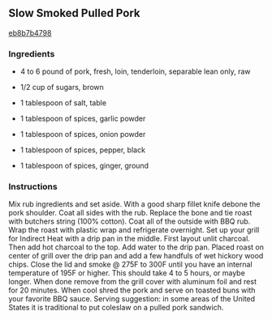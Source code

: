 ## Slow Smoked Pulled Pork

[eb8b7b4798](https://cookpad.com/us/recipes/349464-slow-smoked-pulled-pork)

### Ingredients

 - 4 to 6 pound of pork, fresh, loin, tenderloin, separable lean only, raw

 - 1/2 cup of sugars, brown

 - 1 tablespoon of salt, table

 - 1 tablespoon of spices, garlic powder

 - 1 tablespoon of spices, onion powder

 - 1 tablespoon of spices, pepper, black

 - 1 tablespoon of spices, ginger, ground

### Instructions

Mix rub ingredients and set aside. With a good sharp fillet knife debone the pork shoulder. Coat all sides with the rub. Replace the bone and tie roast with butchers string (100% cotton). Coat all of the outside with BBQ rub. Wrap the roast with plastic wrap and refrigerate overnight. Set up your grill for Indirect Heat with a drip pan in the middle. First layout unlit charcoal. Then add hot charcoal to the top. Add water to the drip pan. Placed roast on center of grill over the drip pan and add a few handfuls of wet hickory wood chips. Close the lid and smoke @ 275F to 300F until you have an internal temperature of 195F or higher. This should take 4 to 5 hours, or maybe longer. When done remove from the grill cover with aluminum foil and rest for 20 minutes. When cool shred the pork and serve on toasted buns with your favorite BBQ sauce. Serving suggestion: in some areas of the United States it is traditional to put coleslaw on a pulled pork sandwich.